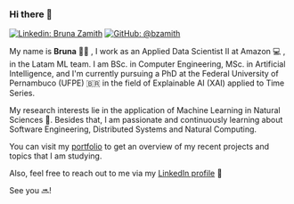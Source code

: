 ### Hi there 👋
[![Linkedin: Bruna Zamith](https://img.shields.io/badge/-LinkedIn-blue?style=flat-square&logo=Linkedin&logoColor=white&link=https://www.linkedin.com/in/bruna-zamith/)](https://www.linkedin.com/in/bruna-zamith/)
[![GitHub: @bzamith](https://img.shields.io/github/followers/bzamith?label=follow&style=social)](https://github.com/bzamith)

My name is **Bruna** 🙆‍♀️ , I work as an Applied Data Scientist II at Amazon 💻 , in the Latam ML team. I am BSc. in Computer Engineering, MSc. in Artificial Intelligence, and I'm currently pursuing a PhD at the Federal University of Pernambuco (UFPE) 🇧🇷 in the field of Explainable AI (XAI) applied to Time Series. 

My research interests lie in the application of Machine Learning in Natural Sciences 🌱. Besides that, I am passionate and continuously learning about Software Engineering, Distributed Systems and Natural Computing. 

You can visit my [portfolio](http://bzamith.github.io/) to get an overview of my recent projects and topics that I am studying.

Also, feel free to reach out to me via my [LinkedIn profile](https://www.linkedin.com/in/bruna-zamith/) 💬

See you 🔜!

<!--
**bzamith/bzamith** is a ✨ _special_ ✨ repository because its `README.md` (this file) appears on your GitHub profile.

Here are some ideas to get you started:

- 🔭 I’m currently working on ...
- 🌱 I’m currently learning ...
- 👯 I’m looking to collaborate on ...
- 🤔 I’m looking for help with ...
- 💬 Ask me about ...
- 📫 How to reach me: ...
- 😄 Pronouns: ...
- ⚡ Fun fact: ...
-->
